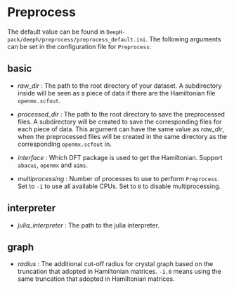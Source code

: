# Preprocess

The default value can be found in `DeepH-pack/deeph/preprocess/preprocess_default.ini`. The following arguments can be set in the configuration file for `Preprocess`:

## basic

- *raw_dir* : The path to the root directory of your dataset. A subdirectory inside will be seen as a piece of data if there are the Hamiltonian file `openmx.scfout`.

+ *processed_dir* : The path to the root directory to save the preprocessed files. A subdirectory will be created to save the corresponding files for each piece of data. This argument can have the same value as *raw_dir*, when the preprocessed files will be created in the same directory as the corresponding `openmx.scfout` in.

- *interface* : Which DFT package is used to get the Hamiltonian. Support `abacus`, `openmx` and `aims`.

+ *multiprocessing* : Number of processes to use to perform `Preprocess`. Set to `-1` to use all available CPUs. Set to `0` to disable multiprocessing.

## interpreter

- *julia_interpreter* : The path to the julia interpreter.

## graph

- *radius* : The additional cut-off radius for crystal graph based on the truncation that adopted in Hamiltonian matrices. `-1.0` means using the same truncation that adopted in Hamiltonian matrices.
